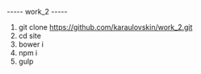 ----- work_2 -----

1. git clone https://github.com/karaulovskin/work_2.git
2. cd site
3. bower i
4. npm i
5. gulp